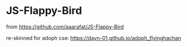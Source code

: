 # JS-Flappy-Bird
from https://github.com/aaarafat/JS-Flappy-Bird

re-skinned for adoph cse:
https://dayn-01.github.io/adoph_flyinghachan
